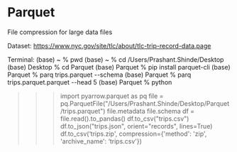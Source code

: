 # Parquet
File compression for large data files

Dataset:
https://www.nyc.gov/site/tlc/about/tlc-trip-record-data.page

Terminal:
(base) ~ % pwd
(base) ~ % cd /Users/Prashant.Shinde/Desktop
(base) Desktop % cd Parquet
(base) Parquet % pip install parquet-cli
(base) Parquet % parq trips.parquet --schema 
(base) Parquet % parq trips.parquet.parquet --head 5 
(base) Parquet % python
>>> import pyarrow.parquet as pq
>>> file = pq.ParquetFile("/Users/Prashant.Shinde/Desktop/Parquet/trips.parquet")
>>> file.metadata
>>> file.schema
>>> df = file.read().to_pandas()
>>> df.to_csv("trips.csv")
>>> df.to_json("trips.json", orient="records", lines=True)
>>> df.to_csv(‘trips.zip', compression={'method': 'zip', 'archive_name': ‘trips.csv'})
